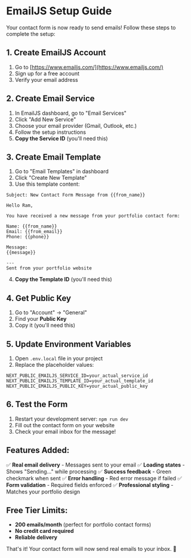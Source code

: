 # EmailJS Setup Guide

Your contact form is now ready to send emails! Follow these steps to complete the setup:

## 1. Create EmailJS Account
1. Go to [https://www.emailjs.com/](https://www.emailjs.com/)
2. Sign up for a free account
3. Verify your email address

## 2. Create Email Service
1. In EmailJS dashboard, go to "Email Services"
2. Click "Add New Service"
3. Choose your email provider (Gmail, Outlook, etc.)
4. Follow the setup instructions
5. **Copy the Service ID** (you'll need this)

## 3. Create Email Template
1. Go to "Email Templates" in dashboard
2. Click "Create New Template"
3. Use this template content:

```
Subject: New Contact Form Message from {{from_name}}

Hello Ram,

You have received a new message from your portfolio contact form:

Name: {{from_name}}
Email: {{from_email}}
Phone: {{phone}}

Message:
{{message}}

---
Sent from your portfolio website
```

4. **Copy the Template ID** (you'll need this)

## 4. Get Public Key
1. Go to "Account" → "General"
2. Find your **Public Key**
3. Copy it (you'll need this)

## 5. Update Environment Variables
1. Open `.env.local` file in your project
2. Replace the placeholder values:

```env
NEXT_PUBLIC_EMAILJS_SERVICE_ID=your_actual_service_id
NEXT_PUBLIC_EMAILJS_TEMPLATE_ID=your_actual_template_id
NEXT_PUBLIC_EMAILJS_PUBLIC_KEY=your_actual_public_key
```

## 6. Test the Form
1. Restart your development server: `npm run dev`
2. Fill out the contact form on your website
3. Check your email inbox for the message!

## Features Added:
✅ **Real email delivery** - Messages sent to your email
✅ **Loading states** - Shows "Sending..." while processing
✅ **Success feedback** - Green checkmark when sent
✅ **Error handling** - Red error message if failed
✅ **Form validation** - Required fields enforced
✅ **Professional styling** - Matches your portfolio design

## Free Tier Limits:
- **200 emails/month** (perfect for portfolio contact forms)
- **No credit card required**
- **Reliable delivery**

That's it! Your contact form will now send real emails to your inbox. 🎉